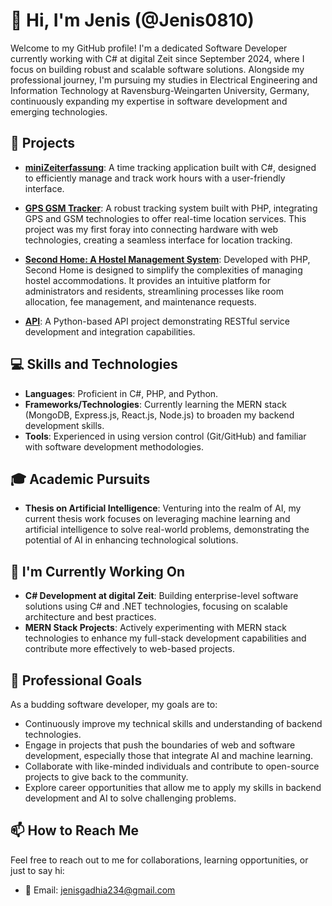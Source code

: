 # 👋 Hi, I'm Jenis (@Jenis0810)

Welcome to my GitHub profile! I'm a dedicated Software Developer currently working with C# at digital Zeit since September 2024, where I focus on building robust and scalable software solutions. Alongside my professional journey, I'm pursuing my studies in Electrical Engineering and Information Technology at Ravensburg-Weingarten University, Germany, continuously expanding my expertise in software development and emerging technologies.

## 🚀 Projects

- **[miniZeiterfassung](https://github.com/Jenis0810/miniZeiterfassung)**: A time tracking application built with C#, designed to efficiently manage and track work hours with a user-friendly interface.

- **[GPS GSM Tracker](https://github.com/Jenis0810/GPS-GSM-tracker)**: A robust tracking system built with PHP, integrating GPS and GSM technologies to offer real-time location services. This project was my first foray into connecting hardware with web technologies, creating a seamless interface for location tracking.

- **[Second Home: A Hostel Management System](https://github.com/Jenis0810/second-Home)**: Developed with PHP, Second Home is designed to simplify the complexities of managing hostel accommodations. It provides an intuitive platform for administrators and residents, streamlining processes like room allocation, fee management, and maintenance requests.

- **[API](https://github.com/Jenis0810/API)**: A Python-based API project demonstrating RESTful service development and integration capabilities.

## 💻 Skills and Technologies

- **Languages**: Proficient in C#, PHP, and Python.
- **Frameworks/Technologies**: Currently learning the MERN stack (MongoDB, Express.js, React.js, Node.js) to broaden my backend development skills.
- **Tools**: Experienced in using version control (Git/GitHub) and familiar with software development methodologies.

## 🎓 Academic Pursuits

- **Thesis on Artificial Intelligence**: Venturing into the realm of AI, my current thesis work focuses on leveraging machine learning and artificial intelligence to solve real-world problems, demonstrating the potential of AI in enhancing technological solutions.

## 💼 I'm Currently Working On

- **C# Development at digital Zeit**: Building enterprise-level software solutions using C# and .NET technologies, focusing on scalable architecture and best practices.
- **MERN Stack Projects**: Actively experimenting with MERN stack technologies to enhance my full-stack development capabilities and contribute more effectively to web-based projects.

## 🎯 Professional Goals

As a budding software developer, my goals are to:
- Continuously improve my technical skills and understanding of backend technologies.
- Engage in projects that push the boundaries of web and software development, especially those that integrate AI and machine learning.
- Collaborate with like-minded individuals and contribute to open-source projects to give back to the community.
- Explore career opportunities that allow me to apply my skills in backend development and AI to solve challenging problems.

## 📫 How to Reach Me

Feel free to reach out to me for collaborations, learning opportunities, or just to say hi:
- 📧 Email: [jenisgadhia234@gmail.com](mailto:jenisgadhia234@gmail.com)

<!---
Jenis0810/Jenis0810 is a ✨ special ✨ repository because its `README.md` (this file) appears on my GitHub profile.
You can click the Preview link to take a look at your changes.
--->
